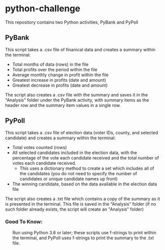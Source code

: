 <h1>python-challenge</h1>
This repository contains two Python activities, PyBank and PyPoll

<h2>PyBank</h2>
This script takes a .csv file of finanical data and creates a summary within the terminal:
<ul>
    <li>Total months of data (rows) in the file</li>
    <li>Total profits over the period within the file</li>
    <li>Average monthly change in profit within the file</li>
    <li>Greatest increase in profits (date and amount)</li>
<li>Greatest decrease in profits (date and amount)</li>
</ul>
The script also creates a .csv file with the summary and saves it in the "Analysis" folder under the PyBank activity, with summary items as the header row and the summary item values in a single row.

<h2>PyPoll</h2>
This script takes a .csv file of election data (voter IDs, county, and selected candidate) and creates a summary within the terminal:
<ul>
    <li>Total votes counted (rows)</li>
    <li>All selected candidates included in the election data, with the percentage of the vote each candidate received and the total number of votes each candidate received.  
    <ul>
        <li>This uses a dictionary method to create a set which includes all of the candidates (you do not need to specify the number of candidates or unique candidate names up front)</li>
    </ul></li>
    <li>The winning candidate, based on the data available in the election data file</li>
</ul>
The script also creates a .txt file which contains a copy of the summary as it is presented in the terminal. This file is saved in the "Analysis" folder (if no such folder already exists, the script will create an "Analysis" folder)

<h3>Good To Know:</h3>
<ul>Run using Python 3.6 or later; these scripts use f-strings to print within the terminal, and PyPoll uses f-strings to print the summary to the .txt file.</ul>
</ul>